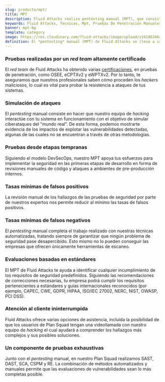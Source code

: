 ```yaml
---
slug: producto/mpt/
title: MPT
description: Fluid Attacks realiza pentesting manual (MPT), que consiste en revisiones manuales de código y simulaciones de ataques para encontrar vulnerabilidades que las herramientas no pueden detectar.
keywords: Fluid Attacks, Tecnicas, Mpt, Pruebas De Penetración Manuales, Pentesting Manual, Pruebas De Seguridad, Pruebas De Penetración, Hacking Etico, Pentesting
banner: mpt-bg
template: category
image: https://res.cloudinary.com/fluid-attacks/image/upload/v1619634643/airs/product/cover-sast_owhvak.webp
definition: El *pentesting* manual (MPT) de Fluid Attacks se lleva a cabo en el Plan Squad. En el MPT, el equipo de *hacking* ataca tu sistema con autorización previa y reporta las debilidades o vulnerabilidades de seguridad que encuentra. Para esta tarea, utiliza las mismas tácticas, técnicas y procedimientos que los atacantes maliciosos. Por ejemplo, nuestro equipo o *pentesters*, puede elaborar ataques que impliquen la explotación seguida de varias vulnerabilidades. Su creatividad —que no es una característica de las herramientas automatizadas— le permite lograr un impacto mayor que el conseguido explotando únicamente una de las vulnerabilidades encontradas. Nuestra revisión manual de código y los ataques a los sistemas en ejecución se realizan desde las primeras fases del ciclo de vida de desarrollo de *software* (SDLC), lo que significa que nuestro equipo de *hacking* puede mostrarte la evidencia de explotación y ofrecerte recomendaciones de remediación antes de que los cibercriminales descubran las debilidades de tus sistemas. Además, al proporcionar a nuestro equipo de *hacking* tu código fuente, ellos pueden señalar la ubicación exacta de los problemas de seguridad, dejando aún más claro lo que hay que solucionar.
---
```


<div class="sect2">

### Pruebas realizadas por un *red team* altamente certificado

El *red team* de Fluid Attacks ha obtenido varias
[certificaciones](../../certifications/),
en pruebas de penetración, como OSEE, eCPTXv2 y eWPTXv2.
Por lo tanto, te aseguramos que nuestros profesionales
saben cómo proceden los *hackers* maliciosos,
lo cual es vital para probar la resistencia a ataques de tus sistemas.

</div>

<div class="sect2">

### Simulación de ataques

El *pentesting* manual consiste en hacer
que nuestro equipo de *hacking* interactúe con tu sistema
en funcionamiento con el objetivo de simular
ciberataques del "mundo real".
De esta forma,
podemos mostrarte evidencia de los impactos
de explotar las vulnerabilidades detectadas,
algunas de las cuales no se encuentran a través de otras metodologías.

</div>

<div class="sect2">

### Pruebas desde etapas tempranas

Siguiendo el modelo DevSecOps,
nuestro MPT apoya tus esfuerzos para implementar
la seguridad en las primeras etapas de desarrollo
en forma de revisiones manuales de código
y ataques a ambientes de pre-producción internos.

</div>

<div class="sect2">

### Tasas mínimas de falsos positivos

La revisión manual de los hallazgos de las pruebas de seguridad
por parte de nuestros expertos
nos permite reducir al mínimo las tasas de falsos positivos.

</div>

<div class="sect2">

### Tasas mínimas de falsos negativos

El *pentesting* manual completa el trabajo realizado
con nuestras técnicas automatizadas,
tratando siempre de garantizar que
ningún problema de seguridad pase desapercibido.
Esto mismo no lo pueden conseguir las empresas
que ofrecen únicamente herramientas de escaneo.

</div>

<div class="sect2">

### Evaluaciones basadas en estándares

El MPT de Fluid Attacks te ayuda a identificar
cualquier incumplimiento
de los requisitos de seguridad predefinidos.
Siguiendo las recomendaciones de correcciones necesarias,
tu empresa podrá cumplir los requisitos pertenecientes
a estándares y guías internacionales reconocidos (por ejemplo,
CAPEC, CWE, GDPR, HIPAA, ISO/IEC 27002, NERC, NIST, OWASP, PCI DSS).

</div>

<div class="sect2">

### Atención al cliente ininterrumpida

Fluid Attacks ofrece varias opciones de asistencia,
incluida la posibilidad de que los usuarios de Plan Squad
tengan una videollamada con nuestro equipo de *hacking*
el cual ayudará a comprender los hallazgos más complejos
y sus posibles soluciones.

</div>

<div class="sect2">

### Un componente de pruebas exhaustivas

Junto con el *pentesting* manual,
en nuestro Plan Squad realizamos
SAST, DAST, SCA, CSPM y RE.
La combinación de métodos automatizados y manuales permite que
las evaluaciones de vulnerabilidades sean lo más completas posible.

</div>
